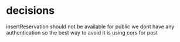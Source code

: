 # decisions

insertReservation should not be available for public
we dont have any authentication so the best way to avoid it is using cors for post